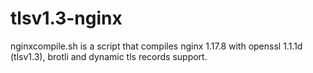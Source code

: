 # tlsv1.3-nginx

nginxcompile.sh is a script that compiles nginx 1.17.8 with openssl 1.1.1d (tlsv1.3), brotli and dynamic tls records support.
